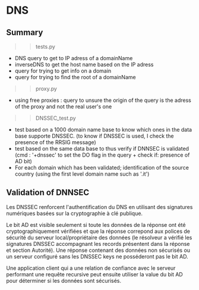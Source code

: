 # DNS

## Summary  

>> tests.py
- DNS query to get to IP adress of a domainName
- inverseDNS to get the host name based on the IP adress
- query for trying to get info on a domain 
- query for trying to find the root of a domainName

>> proxy.py
- using free proxies : query to unsure the origin of the query is the adress of the proxy and not the real user's one

>> DNSSEC_test.py
- test based on a 1000 domain name base to know which ones in the data base supporte DNSSEC. (to know if DNSSEC is used, I check the presence of the RRSIG message)
- test based on the same data base to thus verify if DNNSEC is validated (cmd : '+dnssec' to set the DO flag in the query + check if: presence of AD bit)
- For each domain which has been validated; identification of the source country (using the first level domain name such as '.it')

## Validation of DNNSEC 

Les DNSSEC renforcent l'authentification du DNS en utilisant des signatures numériques basées sur la cryptographie à clé publique. 

Le bit AD est visible seulement si toute les données de la réponse ont été cryptographiquement vérifiées et que la réponse correpond aux polices de sécurité du serveur local/propriétaire des données (le résolveur a vérifié les signatures DNSSEC accompagnant les records présentent dans la réponse et section Autorité). Une réponse contenant des données non sécurisés ou un serveur configuré sans les DNSSEC keys ne posséderont pas le bit AD. 

Une application client qui a une relation de confiance avec le serveur performant une requête recursive peut ensuite utiliser la value du bit AD pour déterminer si les données sont sécurisés.


